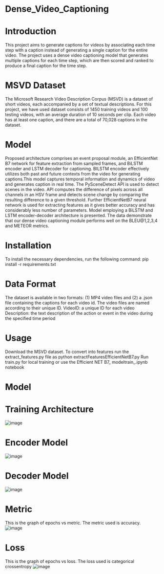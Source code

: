 # Dense_Video_Captioning

# Introduction
This project aims to generate captions for videos by associating each time step with a caption instead of generating a single caption for the entire video. The project uses a dense video captioning model that generates multiple captions for each time step, which are then scored and ranked to produce a final caption for the time step.

# MSVD Dataset
The Microsoft Research Video Description Corpus (MSVD) is a dataset of short videos, each accompanied by a set of textual descriptions. For this project, we have used dataset consists of 1450 training videos and 100 testing videos, with an average duration of 10 seconds per clip. Each video has at least one caption, and there are a total of 70,028 captions in the dataset.

# Model
Proposed architecture comprises an event proposal module, an EfficientNet B7 network for feature extraction from sampled frames, and BiLSTM encoder and LSTM decoder for captioning. BILSTM encoder effectively utilizes both past and future contexts from the video for generating captions.This model captures temporal information and dynamics of video and generates caption in real time. The PySceneDetect API is used to detect scenes in the video. API computes the difference of pixels across all channels in an HSV frame and detects scene change by comparing the resulting difference to a given threshold. Further EfficientNetB7 neural network is used for extracting features as it gives better accuracy and has considerably less number of parameters. Model employing a BiLSTM and LSTM encoder-decoder architecture is presented. The data demonstrate that our dense video captioning module performs well on the BLEU@1,2,3,4 and METEOR metrics.

# Installation
To install the necessary dependencies, run the following command: pip install -r requirements.txt
# Data Format
The dataset is available in two formats: (1) MP4 video files and (2) a .json file containing the captions for each video id. The video files are named according to their unique ID.
VideoID: a unique ID for each video
Description: the text description of the action or event in the video during the specified time period

# Usage
Download the MSVD dataset.
To convert into features run the extract_features.py file as python extractFeaturesEfficientNetB7.py
Run train.py for local training or use the Efficient NET B7_ modeltrain_.ipynb notebook

# Model
# Training Architecture
![image](https://user-images.githubusercontent.com/49709163/234733154-b97b3fd8-738a-45ee-91e9-4e50247bfe5e.png)
 # Encoder Model
 ![image](https://user-images.githubusercontent.com/49709163/234733784-0856ebae-b9aa-4093-89ed-86a95458aa68.png)
# Decoder Model
![image](https://user-images.githubusercontent.com/49709163/234733933-30f038da-6db0-4631-9819-58d1539de3e1.png)

# Metric
 This is the graph of epochs vs metric. The metric used is accuracy.
![image](https://user-images.githubusercontent.com/49709163/234734018-f5a6d1eb-5668-4dea-8bf8-17766cbb7679.png)
# Loss
 This is the graph of epochs vs loss. The loss used is categorical crossentropy
![image](https://user-images.githubusercontent.com/49709163/234734122-dacde4ed-de74-4c8c-b584-2a3194f093a4.png)












